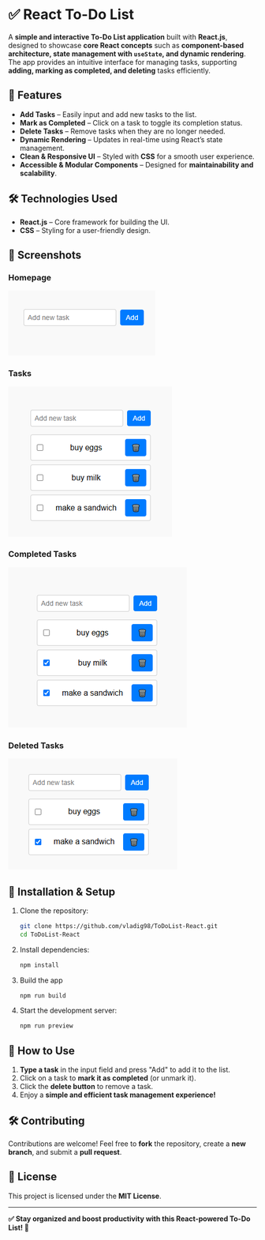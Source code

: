 # ✅ React To-Do List  

A **simple and interactive To-Do List application** built with **React.js**, designed to showcase **core React concepts** such as **component-based architecture, state management with `useState`, and dynamic rendering**. The app provides an intuitive interface for managing tasks, supporting **adding, marking as completed, and deleting** tasks efficiently.  

## 🎯 Features  

- **Add Tasks** – Easily input and add new tasks to the list.  
- **Mark as Completed** – Click on a task to toggle its completion status.  
- **Delete Tasks** – Remove tasks when they are no longer needed.  
- **Dynamic Rendering** – Updates in real-time using React’s state management.  
- **Clean & Responsive UI** – Styled with **CSS** for a smooth user experience.  
- **Accessible & Modular Components** – Designed for **maintainability and scalability**.  

## 🛠️ Technologies Used  

- **React.js** – Core framework for building the UI.  
- **CSS** – Styling for a user-friendly design.  

## 📸 Screenshots  

### Homepage  
![Homepage](screenshots/homepage.png)

### Tasks
![Tasks](screenshots/tasks.png)  

### Completed Tasks
![CompletedTasks](screenshots/completedTasks.png)   

### Deleted Tasks
![DeletedTasks](screenshots/deletedTask.png)   

## 🚀 Installation & Setup  

1. Clone the repository:  
   ```bash
   git clone https://github.com/vladig98/ToDoList-React.git
   cd ToDoList-React
   ```  
2. Install dependencies:  
   ```bash
   npm install
   ```
3. Build the app
   ```bash
   npm run build
   ```
4. Start the development server:  
   ```bash
   npm run preview
   ```  

## 📝 How to Use  

1. **Type a task** in the input field and press "Add" to add it to the list.  
2. Click on a task to **mark it as completed** (or unmark it).  
3. Click the **delete button** to remove a task.  
4. Enjoy a **simple and efficient task management experience!**  

## 🛠️ Contributing  

Contributions are welcome! Feel free to **fork** the repository, create a **new branch**, and submit a **pull request**.  

## 📄 License  

This project is licensed under the **MIT License**.  

---

**✅ Stay organized and boost productivity with this React-powered To-Do List! 🚀**  